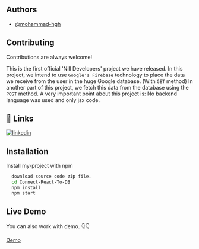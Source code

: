 
## Authors

- [@mohammad-hgh](https://github.com/Mohammad-HGH)


## Contributing

Contributions are always welcome!

This is the first official 'Nill Developers' project we have released.
In this project, we intend to use `Google's Firebase` technology to place the data we receive from the user in the huge Google database. (With `GET` method)
In another part of this project, we fetch this data from the database using the `POST` method.
A very important point about this project is:
No backend language was used and only jsx code.


## 🔗 Links

[![linkedin](https://img.shields.io/badge/linkedin-0A66C2?style=for-the-badge&logo=linkedin&logoColor=white)](https://www.linkedin.com/in/mohammad-nazari-0479491a6)



## Installation

Install my-project with npm

```bash
  download source code zip file.
  cd Connect-React-To-DB
  npm install
  npm start
```
    
## Live Demo

You can also work with demo. 👇👇

[Demo](#)